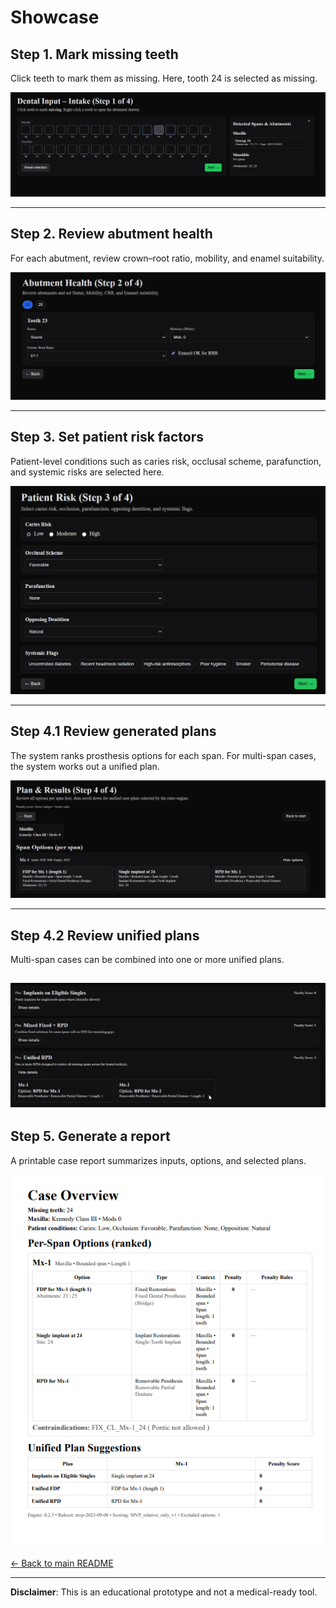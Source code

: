 
# Showcase

## Step 1. Mark missing teeth
Click teeth to mark them as missing. Here, tooth 24 is selected as missing.

![Intake step](./screen1.png)

---

## Step 2. Review abutment health
For each abutment, review crown–root ratio, mobility, and enamel suitability.

![Abutment health step](./screen2.png)

---

## Step 3. Set patient risk factors
Patient-level conditions such as caries risk, occlusal scheme, parafunction, and systemic risks are selected here.

![Patient risk step](./screen3.png)

---

## Step 4.1 Review generated plans
The system ranks prosthesis options for each span. For multi-span cases, the system works out a unified plan.

![Plan results](./screen401.png)

---

## Step 4.2 Review unified plans
Multi-span cases can be combined into one or more unified plans. 

![Unified plan results](./screen403.png)
---

## Step 5. Generate a report
A printable case report summarizes inputs, options, and selected plans.

![Case overview](./screen5.png)

[← Back to main README](../README.md)

---
 **Disclaimer**: This is an educational prototype and not a medical-ready tool.  

